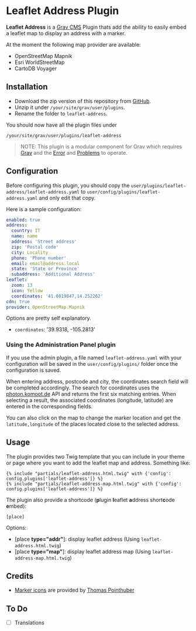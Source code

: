 # Leaflet Address Plugin

**Leaflet Address** is a [Grav CMS](http://github.com/getgrav/grav) Plugin thats
add the ability to easily embed a leaflet map to display an address with a marker.

At the moment the following map provider are available:

* OpenStreetMap Mapnik
* Esri WorldStreetMap
* CartoDB Voyager


## Installation

 * Download the zip version of this repository from [GitHub](https://github.com/foxfabi/grav-plugin-leaflet-address).
 * Unzip it under `/your/site/grav/user/plugins`.
 * Rename the folder to `leaflet-address`.

You should now have all the plugin files under

    /your/site/grav/user/plugins/leaflet-address
	
> NOTE: This plugin is a modular component for Grav which requires [Grav](http://github.com/getgrav/grav) and the [Error](https://github.com/getgrav/grav-plugin-error) and [Problems](https://github.com/getgrav/grav-plugin-problems) to operate.

## Configuration

Before configuring this plugin, you should copy the `user/plugins/leaflet-address/leaflet-address.yaml` to `user/config/plugins/leaflet-address.yaml` and only edit that copy.

Here is a sample configuration:

```yaml
enabled: true
address:
  country: IT
  name: name
  address: 'Street address'
  zip: 'Postal code'
  city: Locality
  phone: 'Phone number'
  email: email@address.local
  state: 'State or Province'
  subaddress: 'Additional Address'
leaflet:
  zoom: 13
  icon: Yellow
  coordinates: '41.0819847,14.252262'
cdn: true
provider: OpenStreetMap.Mapnik
```

Options are pretty self explanatory. 

* `coordinates`: '39.9318, -105.2813'

### Using the Administration Panel plugin
If you use the admin plugin, a file named `leaflet-address.yaml` 
with your configuration will be saved in the `user/config/plugins/` folder 
once the configuration is saved.

When entering address, postcode and city, the coordinates search field will be completed accordingly. 
The search for coordinates uses the [photon.komoot.de](https://photon.komoot.de/) API and returns the first six matching entries.
When selecting a result, the associated coordinates (longitude, latitude) are entered in the corresponding fields.

You can also click on the map to change the marker location and get the `latitude,longitude` of the places located close to the selected address. 

## Usage
The plugin provides two Twig template that you can include in your theme or page where you want to add the leaflet map and address. Something like:
```
{% include "partials/leaflet-address.html.twig" with {'config': config.plugins['leaflet-address']} %}
{% include "partials/leaflet-address-map.html.twig" with {'config': config.plugins['leaflet-address']} %}
```

The plugin also provide a shortcode (**p**lugin **l**eaflet **a**ddress short**c**ode **e**mbed):

`[place]`

Options:
  *   [place **type="addr"**]: display leaflet address (Using `leaflet-address.html.twig`)
  *   [place **type="map"**]:  display leaflet address map (Using `leaflet-address-map.html.twig`)

## Credits

* [Marker icons](https://github.com/pointhi/leaflet-color-markers) are provided by [Thomas Pointhuber](https://github.com/pointhi)

## To Do

- [ ] Translations

